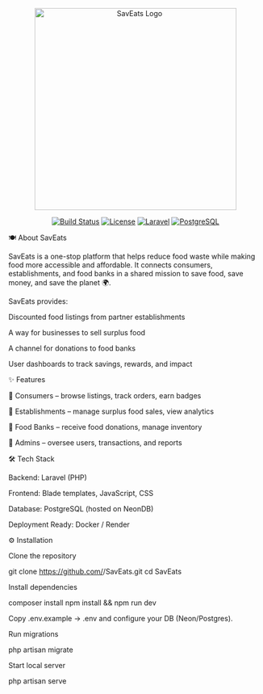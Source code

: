 <p align="center"> <a href="https://github.com/<your-username>/SavEats" target="_blank"> <img src="https://i.imgur.com/ijM3nQm.png" width="400" alt="SavEats Logo"> </a> </p> <p align="center"> <a href="#"><img src="https://img.shields.io/badge/build-passing-brightgreen" alt="Build Status"></a> <a href="#"><img src="https://img.shields.io/badge/license-MIT-blue" alt="License"></a> <a href="#"><img src="https://img.shields.io/badge/Laravel-11.x-ff2d20?logo=laravel" alt="Laravel"></a> <a href="#"><img src="https://img.shields.io/badge/PostgreSQL-NeonDB-336791?logo=postgresql" alt="PostgreSQL"></a> </p>
🍽️ About SavEats

SavEats is a one-stop platform that helps reduce food waste while making food more accessible and affordable.
It connects consumers, establishments, and food banks in a shared mission to save food, save money, and save the planet 🌍.

SavEats provides:

Discounted food listings from partner establishments

A way for businesses to sell surplus food

A channel for donations to food banks

User dashboards to track savings, rewards, and impact

✨ Features

👤 Consumers – browse listings, track orders, earn badges

🏪 Establishments – manage surplus food sales, view analytics

🏢 Food Banks – receive food donations, manage inventory

🔑 Admins – oversee users, transactions, and reports

🛠️ Tech Stack

Backend: Laravel (PHP)

Frontend: Blade templates, JavaScript, CSS

Database: PostgreSQL (hosted on NeonDB)

Deployment Ready: Docker / Render

⚙️ Installation

Clone the repository

git clone https://github.com/<your-username>/SavEats.git
cd SavEats


Install dependencies

composer install
npm install && npm run dev


Copy .env.example → .env and configure your DB (Neon/Postgres).

Run migrations

php artisan migrate


Start local server

php artisan serve
